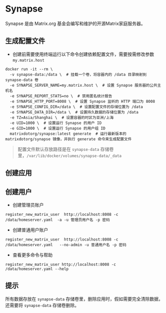 # Synapse

Synapse 是由 Matrix.org 基金会编写和维护的开源Matrix家庭服务器。

## 生成配置文件

- 创建前需要使用终端运行以下命令创建依赖配置文件，需要按需修改参数 `my.matrix.host`

```shell
docker run -it --rm \
  -v synapse-data:/data \  # 挂载一个卷，将容器内的 /data 目录映射到 synapse-data 卷
  -e SYNAPSE_SERVER_NAME=my.matrix.host \  # 设置 Synapse 服务器的公共主机名
  -e SYNAPSE_REPORT_STATS=no \  # 禁用匿名统计报告
  -e SYNAPSE_HTTP_PORT=8008 \  # 设置 Synapse 监听的 HTTP 端口为 8008
  -e SYNAPSE_CONFIG_DIR=/data \  # 设置配置文件的存储位置为 /data
  -e SYNAPSE_DATA_DIR=/data \  # 设置持久数据的存储位置为 /data
  -e TZ=Asia/Shanghai \  # 设置容器的时区为亚洲/上海
  -e UID=1000 \  # 设置运行 Synapse 的用户 ID
  -e GID=1000 \  # 设置运行 Synapse 的用户组 ID
  matrixdotorg/synapse:latest generate  # 运行最新版本的 matrixdotorg/synapse 镜像，并执行 generate 命令来生成配置文件
```

> 配置文件默认存放路径是在 `synapse-data` 存储卷里，`/var/lib/docker/volumes/synapse-data/_data`

## 创建应用

## 创建用户

- 创建管理员账户

```shell
register_new_matrix_user  http://localhost:8008 -c /data/homeserver.yaml  -a -u 管理员用户名 -p 密码
```

- 创建普通用户账户

```shell
register_new_matrix_user  http://localhost:8008 -c /data/homeserver.yaml   --no-admin -u 普通用户名 -p 密码
```

- 查看更多命令与帮助

```shell
register_new_matrix_user http://localhost:8008 -c /data/homeserver.yaml --help
```

## 提示

所有数据存放在 `synapse-data` 存储卷里，删除应用时，假如需要完全清除数据，还需要将 `synapse-data` 存储卷删除。